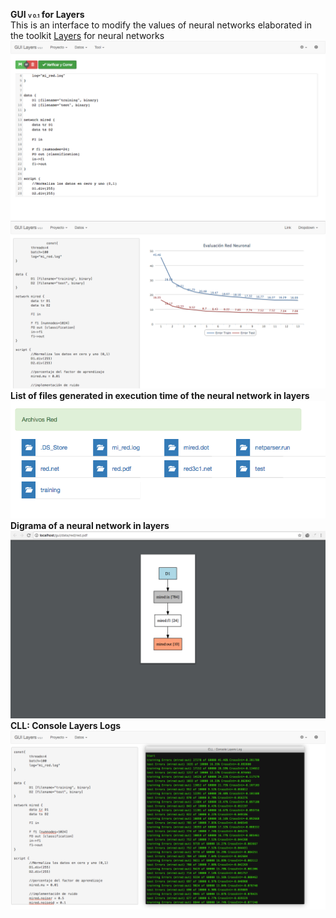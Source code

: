 <b>GUI <span style="font-size:8px !important;">V 0.1</span> for Layers</b>
<br>
This is an interface to modify the values of neural networks elaborated in the toolkit <a href="https://github.com/RParedesPalacios/Layers" target="_new">Layers</a> for neural networks
<img src="https://github.com/JotaRodriguez/UIL---Layers-RNAs-/blob/master/images/Captura%20de%20pantalla%202017-01-01%20a%20las%207.04.42%20p.m..png?raw=true" />
<img src="images/resultGraph.png"/>
<br >
<b>List of files generated in execution time of the neural network in layers</b>
<img src="images/lista.png" >
<br >
<b>Digrama of a neural network in layers</b>
<img src="images/diagraman.png" >
<br >
<b>CLL: Console Layers Logs</b>
<img src="images/cll.png" >
